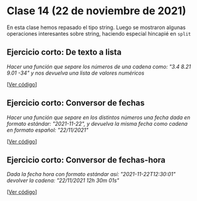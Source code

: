 # Clase 14 (22 de noviembre de 2021)

En esta clase hemos repasado el tipo string. Luego se mostraron algunas operaciones interesantes sobre string, haciendo especial hincapié en `split`

## Ejercicio corto: De texto a lista

*Hacer una función que separe los números de una cadena como: "3.4 8.21 9.01 -34" y nos devuelva una lista de valores numéricos*

[[Ver código](código/t6e01.pasar_a_lista.py)]

## Ejercicio corto: Conversor de fechas
*Hacer una función que separe en los distintos números una fecha dada en formato estándar: "2021-11-22", y devuelva la misma fecha como cadena en formato español: "22/11/2021"*

[[Ver código](código/t6e02.convertir_fecha.py)]

## Ejercicio corto: Conversor de fechas-hora
*Dada la fecha hora con formato estándar así: "2021-11-22T12:30:01" devolver la cadena: "22/11/2021 12h 30m 01s"*

[[Ver código](código/t6e03.convertir_fecha_hora.py)]
